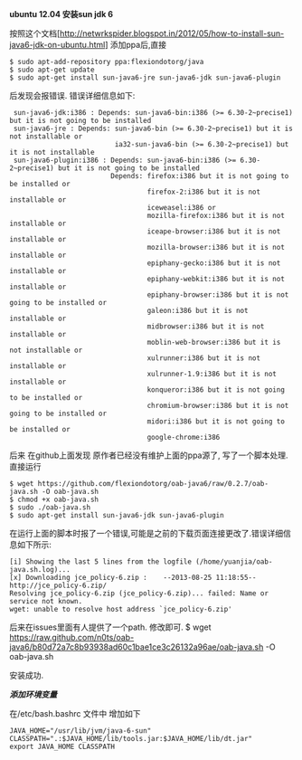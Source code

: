 **ubuntu 12.04 安装sun jdk 6**

按照这个文档[http://netwrkspider.blogspot.in/2012/05/how-to-install-sun-java6-jdk-on-ubuntu.html]
添加ppa后,直接


    $ sudo apt-add-repository ppa:flexiondotorg/java
    $ sudo apt-get update
    $ sudo apt-get install sun-java6-jre sun-java6-jdk sun-java6-plugin

后发现会报错误. 错误详细信息如下:

     sun-java6-jdk:i386 : Depends: sun-java6-bin:i386 (>= 6.30-2~precise1) but it is not going to be installed
     sun-java6-jre : Depends: sun-java6-bin (>= 6.30-2~precise1) but it is not installable or
                              ia32-sun-java6-bin (>= 6.30-2~precise1) but it is not installable
     sun-java6-plugin:i386 : Depends: sun-java6-bin:i386 (>= 6.30-2~precise1) but it is not going to be installed
                             Depends: firefox:i386 but it is not going to be installed or
                                      firefox-2:i386 but it is not installable or
                                      iceweasel:i386 or
                                      mozilla-firefox:i386 but it is not installable or
                                      iceape-browser:i386 but it is not installable or
                                      mozilla-browser:i386 but it is not installable or
                                      epiphany-gecko:i386 but it is not installable or
                                      epiphany-webkit:i386 but it is not installable or
                                      epiphany-browser:i386 but it is not going to be installed or
                                      galeon:i386 but it is not installable or
                                      midbrowser:i386 but it is not installable or
                                      moblin-web-browser:i386 but it is not installable or
                                      xulrunner:i386 but it is not installable or
                                      xulrunner-1.9:i386 but it is not installable or
                                      konqueror:i386 but it is not going to be installed or
                                      chromium-browser:i386 but it is not going to be installed or
                                      midori:i386 but it is not going to be installed or
                                      google-chrome:i386

后来 在github上面发现 原作者已经没有维护上面的ppa源了, 写了一个脚本处理.直接运行

    $ wget https://github.com/flexiondotorg/oab-java6/raw/0.2.7/oab-java.sh -O oab-java.sh
    $ chmod +x oab-java.sh
    $ sudo ./oab-java.sh
    $ sudo apt-get install sun-java6-jdk sun-java6-plugin  

在运行上面的脚本时报了一个错误,可能是之前的下载页面连接更改了.错误详细信息如下所示:

    [i] Showing the last 5 lines from the logfile (/home/yuanjia/oab-java.sh.log)...
    [x] Downloading jce_policy-6.zip :    --2013-08-25 11:18:55--  http://jce_policy-6.zip/
    Resolving jce_policy-6.zip (jce_policy-6.zip)... failed: Name or service not known.
    wget: unable to resolve host address `jce_policy-6.zip'

后来在issues里面有人提供了一个path. 修改即可.
    $ wget https://raw.github.com/n0ts/oab-java6/b80d72a7c8b93938ad60c1bae1ce3c26132a96ae/oab-java.sh -O oab-java.sh

安装成功.

***添加环境变量***

在/etc/bash.bashrc 文件中 增加如下

    JAVA_HOME="/usr/lib/jvm/java-6-sun"
    CLASSPATH=".:$JAVA_HOME/lib/tools.jar:$JAVA_HOME/lib/dt.jar"
    export JAVA_HOME CLASSPATH











